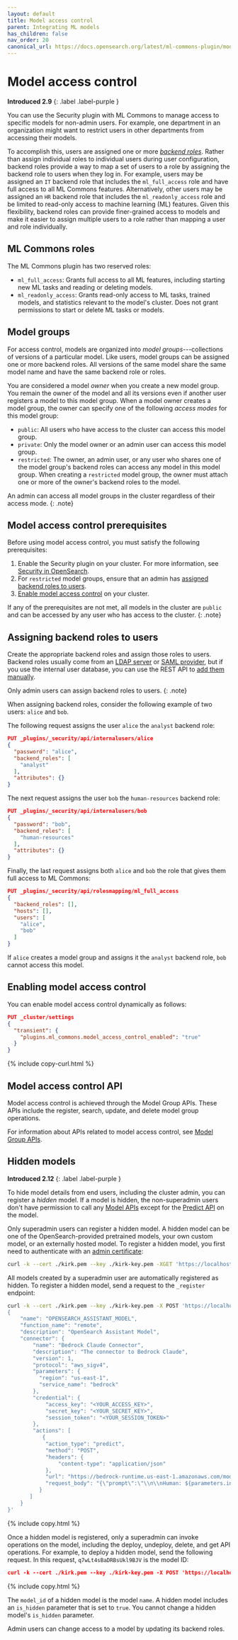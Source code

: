 ```yaml
---
layout: default
title: Model access control
parent: Integrating ML models
has_children: false
nav_order: 20
canonical_url: https://docs.opensearch.org/latest/ml-commons-plugin/model-access-control/
---
```


# Model access control
**Introduced 2.9**
{: .label .label-purple }

You can use the Security plugin with ML Commons to manage access to specific models for non-admin users. For example, one department in an organization might want to restrict users in other departments from accessing their models.

To accomplish this, users are assigned one or more [_backend roles_]({{site.url}}{{site.baseurl}}/security/access-control/index/). Rather than assign individual roles to individual users during user configuration, backend roles provide a way to map a set of users to a role by assigning the backend role to users when they log in. For example, users may be assigned an `IT` backend role that includes the `ml_full_access` role and have full access to all ML Commons features. Alternatively, other users may be assigned an `HR` backend role that includes the `ml_readonly_access` role and be limited to read-only access to machine learning (ML) features. Given this flexibility, backend roles can provide finer-grained access to models and make it easier to assign multiple users to a role rather than mapping a user and role individually.

## ML Commons roles

The ML Commons plugin has two reserved roles:

- `ml_full_access`: Grants full access to all ML features, including starting new ML tasks and reading or deleting models.
- `ml_readonly_access`: Grants read-only access to ML tasks, trained models, and statistics relevant to the model's cluster. Does not grant permissions to start or delete ML tasks or models.

## Model groups

For access control, models are organized into _model groups_---collections of versions of a particular model. Like users, model groups can be assigned one or more backend roles. All versions of the same model share the same model name and have the same backend role or roles. 

You are considered a model _owner_ when you create a new model group. You remain the owner of the model and all its versions even if another user registers a model to this model group. When a model owner creates a model group, the owner can specify one of the following _access modes_ for this model group:

- `public`: All users who have access to the cluster can access this model group.
- `private`: Only the model owner or an admin user can access this model group.
- `restricted`: The owner, an admin user, or any user who shares one of the model group's backend roles can access any model in this model group. When creating a `restricted` model group, the owner must attach one or more of the owner's backend roles to the model. 

An admin can access all model groups in the cluster regardless of their access mode.
{: .note}

## Model access control prerequisites

Before using model access control, you must satisfy the following prerequisites:

1. Enable the Security plugin on your cluster. For more information, see [Security in OpenSearch]({{site.url}}{{site.baseurl}}/security/). 
2. For `restricted` model groups, ensure that an admin has [assigned backend roles to users](#assigning-backend-roles-to-users).
3. [Enable model access control](#enabling-model-access-control) on your cluster.

If any of the prerequisites are not met, all models in the cluster are `public` and can be accessed by any user who has access to the cluster.
{: .note}

## Assigning backend roles to users

Create the appropriate backend roles and assign those roles to users. Backend roles usually come from an [LDAP server]({{site.url}}{{site.baseurl}}/security/configuration/ldap/) or [SAML provider]({{site.url}}{{site.baseurl}}/security/configuration/saml/), but if you use the internal user database, you can use the REST API to [add them manually]({{site.url}}{{site.baseurl}}/security/access-control/api#create-user).

Only admin users can assign backend roles to users.
{: .note}

When assigning backend roles, consider the following example of two users: `alice` and `bob`.

The following request assigns the user `alice` the `analyst` backend role:

```json
PUT _plugins/_security/api/internalusers/alice
{
  "password": "alice",
  "backend_roles": [
    "analyst"
  ],
  "attributes": {}
}
```

The next request assigns the user `bob` the `human-resources` backend role:

```json
PUT _plugins/_security/api/internalusers/bob
{
  "password": "bob",
  "backend_roles": [
    "human-resources"
  ],
  "attributes": {}
}
```

Finally, the last request assigns both `alice` and `bob` the role that gives them full access to ML Commons:

```json
PUT _plugins/_security/api/rolesmapping/ml_full_access
{
  "backend_roles": [],
  "hosts": [],
  "users": [
    "alice",
    "bob"
  ]
}
```

If `alice` creates a model group and assigns it the `analyst` backend role, `bob` cannot access this model.

## Enabling model access control

You can enable model access control dynamically as follows:

```json
PUT _cluster/settings
{
  "transient": {
    "plugins.ml_commons.model_access_control_enabled": "true"
  }
}
```
{% include copy-curl.html %}

## Model access control API

Model access control is achieved through the Model Group APIs. These APIs include the register, search, update, and delete model group operations.

For information about APIs related to model access control, see [Model Group APIs]({{site.url}}{{site.baseurl}}/ml-commons-plugin/api/model-group-apis/index/).

## Hidden models
**Introduced 2.12**
{: .label .label-purple }

To hide model details from end users, including the cluster admin, you can register a _hidden_ model. If a model is hidden, the non-superadmin users don't have permission to call any [Model APIs]({{site.url}}{{site.baseurl}}/ml-commons-plugin/api/model-apis/index/) except for the [Predict API]({{site.url}}{{site.baseurl}}/ml-commons-plugin/api/train-predict/predict/) on the model.

Only superadmin users can register a hidden model. A hidden model can be one of the OpenSearch-provided pretrained models, your own custom model, or an externally hosted model. To register a hidden model, you first need to authenticate with an [admin certificate]({{site.url}}{{site.baseurl}}/security/configuration/tls/#configuring-admin-certificates):

```bash
curl -k --cert ./kirk.pem --key ./kirk-key.pem -XGET 'https://localhost:9200/.opendistro_security/_search'
```

All models created by a superadmin user are automatically registered as hidden. To register a hidden model, send a request to the `_register` endpoint:

```bash
curl -k --cert ./kirk.pem --key ./kirk-key.pem -X POST 'https://localhost:9200/_plugins/_ml/models/_register' -H 'Content-Type: application/json' -d '
{
    "name": "OPENSEARCH_ASSISTANT_MODEL",
    "function_name": "remote",
    "description": "OpenSearch Assistant Model",
    "connector": {
        "name": "Bedrock Claude Connector",
        "description": "The connector to Bedrock Claude",
        "version": 1,
        "protocol": "aws_sigv4",
        "parameters": {
          "region": "us-east-1",
          "service_name": "bedrock"
        },
        "credential": {
            "access_key": "<YOUR_ACCESS_KEY>",
            "secret_key": "<YOUR_SECRET_KEY>",
            "session_token": "<YOUR_SESSION_TOKEN>"
        },
        "actions": [
           {
            "action_type": "predict",
            "method": "POST",
            "headers": {
                "content-type": "application/json"
            },
            "url": "https://bedrock-runtime.us-east-1.amazonaws.com/model/anthropic.claude-v2/invoke",
            "request_body": "{\"prompt\":\"\\n\\nHuman: ${parameters.inputs}\\n\\nAssistant:\",\"max_tokens_to_sample\":300,\"temperature\":0.5,\"top_k\":250,\"top_p\":1,\"stop_sequences\":[\"\\\\n\\\\nHuman:\"]}"
          }
       ]
    }
}'
```
{% include copy.html %}

Once a hidden model is registered, only a superadmin can invoke operations on the model, including the deploy, undeploy, delete, and get API operations. For example, to deploy a hidden model, send the following request. In this request, `q7wLt4sBaDRBsUkl9BJV` is the model ID:

```json
curl -k --cert ./kirk.pem --key ./kirk-key.pem -X POST 'https://localhost:9200/_plugins/_ml/models/q7wLt4sBaDRBsUkl9BJV/_deploy'
```
{% include copy.html %}

The `model_id` of a hidden model is the model `name`. A hidden model includes an `is_hidden` parameter that is set to `true`. You cannot change a hidden model's `is_hidden` parameter.

Admin users can change access to a model by updating its backend roles. 